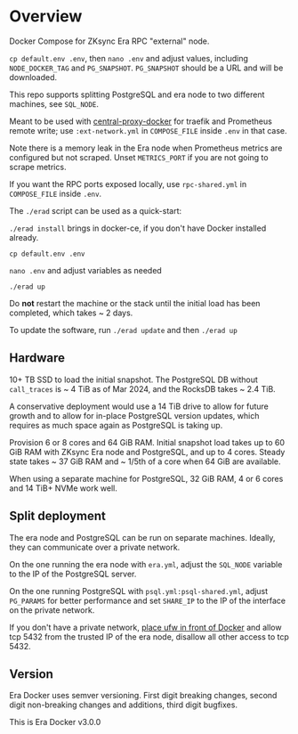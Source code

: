 # Overview

Docker Compose for ZKsync Era RPC "external" node.

`cp default.env .env`, then `nano .env` and adjust values, including `NODE_DOCKER_TAG` and `PG_SNAPSHOT`. `PG_SNAPSHOT`
should be a URL and will be downloaded.

This repo supports splitting PostgreSQL and era node to two different machines, see `SQL_NODE`.

Meant to be used with [central-proxy-docker](https://github.com/CryptoManufaktur-io/central-proxy-docker) for traefik
and Prometheus remote write; use `:ext-network.yml` in `COMPOSE_FILE` inside `.env` in that case.

Note there is a memory leak in the Era node when Prometheus metrics are configured but not scraped. Unset
`METRICS_PORT` if you are not going to scrape metrics.

If you want the RPC ports exposed locally, use `rpc-shared.yml` in `COMPOSE_FILE` inside `.env`.

The `./erad` script can be used as a quick-start:

`./erad install` brings in docker-ce, if you don't have Docker installed already.

`cp default.env .env`

`nano .env` and adjust variables as needed

`./erad up`

Do **not** restart the machine or the stack until the initial load has been completed, which takes ~ 2 days.

To update the software, run `./erad update` and then `./erad up`

## Hardware

10+ TB SSD to load the initial snapshot. The PostgreSQL DB without `call_traces` is ~ 4 TiB as of Mar 2024, and
the RocksDB takes ~ 2.4 TiB.

A conservative deployment would use a 14 TiB drive to allow for future growth and to allow for in-place
PostgreSQL version updates, which requires as much space again as PostgreSQL is taking up.

Provision 6 or 8 cores and 64 GiB RAM. Initial snapshot load takes up to 60 GiB RAM with ZKsync Era node and
PostgreSQL, and up to 4 cores. Steady state takes ~ 37 GiB RAM and ~ 1/5th of a core when 64 GiB are available.

When using a separate machine for PostgreSQL, 32 GiB RAM, 4 or 6 cores and 14 TiB+ NVMe work well.

## Split deployment

The era node and PostgreSQL can be run on separate machines. Ideally, they can communicate over a private network.

On the one running the era node with `era.yml`, adjust the `SQL_NODE` variable to the IP of the PostgreSQL server.

On the one running PostgreSQL with `psql.yml:psql-shared.yml`, adjust `PG_PARAMS` for better performance and set
`SHARE_IP` to the IP of the interface on the private network.

If you don't have a private network, [place ufw in front of Docker](https://eth-docker.net/Support/Cloud) and allow
tcp 5432 from the trusted IP of the era node, disallow all other access to tcp 5432.

## Version

Era Docker uses semver versioning. First digit breaking changes, second digit non-breaking changes and additions,
third digit bugfixes.

This is Era Docker v3.0.0
